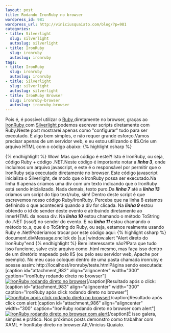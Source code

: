 ```yaml
--- 
layout: post
title: Rodando IronRuby no browser
wordpress_id: 981
wordpress_url: http://viniciusquaiato.com/blog/?p=981
categories: 
- title: Silverlight
  slug: silverlight
  autoslug: silverlight
- title: IronRuby
  slug: ironruby
  autoslug: ironruby
tags: 
- title: IronRuby
  slug: ironruby
  autoslug: ironruby
- title: Silverlight
  slug: silverlight
  autoslug: silverlight
- title: IronRuby Browser
  slug: ironruby-browser
  autoslug: ironruby-browser
---
```

Pois é, é possível utilizar o [Ruby ](http://ruby-lang.org)diretamente no browser, graças ao [IronRuby ](http://ironruby.net)com [Silverlight ](http://silverlight.net)podemos escrever scripts diretamente com Ruby.Neste post mostrarei apenas como "configurar" tudo para ser executado. É algo bem simples, e não requer grande esforço.Vamos precisar apenas de um servidor web, e eu estou utilizando o IIS.Crie um arquivo HTML com o código abaixo:
{% highlight csharp %}

{% endhighlight %}
Wow! Mas que código é este?! Isto é IronRuby, ou seja, código Ruby + código .NET.Neste código é importante notar a _**linha 3**_, onde incluímos um arquivo javascript, e este é o responsável por permitir que o IronRuby seja executado diretamente no browser. Este código javascript inicializa o Silverlight, de modo que o IronRuby possa ser executado.Na linha 6 apenas criamos uma div com um texto indicando que o IronRuby está sendo inicializado. Nada demais, texto puro.Da **_linha 7_** até a _**linha 13**_ criamos um script do tipo text/ruby, sim! Dentro deste script é que escrevemos nosso código Ruby/IronRuby. Perceba que na linha 8 estamos definindo o que acontecerá quando a div for clicada. Na _**linha 9**_ estou obtendo o id do sender deste evento e atribuindo diretamente ao innerHTML da nossa div. Na _**linha 10**_ estou chamando o método ToString do .NET (isso!) no sender do evento. E na _**linha 11**_ estou chamando o método to_s, que é o ToString do Ruby, ou seja, estamos realmente usando Ruby e .Net!Poderíamos trocar por este código aqui:
{% highlight csharp %}
document.divMessage.onclick do |s,e|    window.alert "Alert direto do IronRuby"end
{% endhighlight %}
Bem interessante não?!Para que tudo isso funcione, salve este arquivo como .html mesmo, mas faça isso dentro de um diretório mapeado pelo IIS (ou pelo seu servidor web, Apache por exemplo). No meu caso coloquei dentro de uma pasta chamada ironruby e acesse assim: http://localhost/ironruby/teste.htmlPágina sendo executada:[caption id="attachment_982" align="aligncenter" width="300" caption="IronRuby rodando direto no browser"][![IronRuby rodando direto no browser](http://viniciusquaiato.com/blog/wp-content/uploads/2010/05/ironruby-300x141.png "IronRuby rodando direto no browser")](http://viniciusquaiato.com/blog/wp-content/uploads/2010/05/ironruby.png)[/caption]Resultado após o click:[caption id="attachment_983" align="aligncenter" width="300" caption="IronRuby após click rodando direto no browser"][![IronRuby após click rodando direto no browser](http://viniciusquaiato.com/blog/wp-content/uploads/2010/05/ironruby2-300x141.png "IronRuby após click rodando direto no browser")](http://viniciusquaiato.com/blog/wp-content/uploads/2010/05/ironruby2.png)[/caption]Resultado após click com alert:[caption id="attachment_986" align="aligncenter" width="300" caption="IronRuby rodando direto no browser com alert"][![IronRuby rodando direto no browser com alert](http://viniciusquaiato.com/blog/wp-content/uploads/2010/05/ironruby3-300x144.png "IronRuby rodando direto no browser com alert")](http://viniciusquaiato.com/blog/wp-content/uploads/2010/05/ironruby3.png)[/caption]É isso galera, simples e prático. Nos próximos posts demonstro como trabalhar com XAML + IronRuby direto no browser.Att,Vinicius Quaiato.
